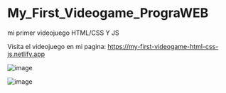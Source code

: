 # My_First_Videogame_PrograWEB
 mi primer videojuego HTML/CSS Y JS

Visita el videojuego en mi pagina:
https://my-first-videogame-html-css-js.netlify.app



![image](https://user-images.githubusercontent.com/98183323/187111970-8d5f69dc-c948-4037-ba19-365c906b3e7d.png)


![image](https://user-images.githubusercontent.com/98183323/187112063-b93b3323-76c3-4889-8424-6507cf762a51.png)
